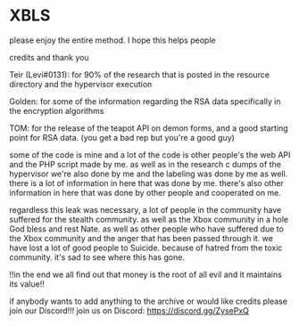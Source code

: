 # XBLS
please enjoy the entire method.
I hope this helps people

credits and thank you

Teir (Levi#0131): for 90% of the research that is posted in the resource directory and the hypervisor execution

Golden: for some of the information regarding the RSA data specifically in the encryption algorithms

TOM: for the release of the teapot API on demon forms, and a good starting point for RSA data. (you get a bad rep but you're a good guy)


some of the code is mine and a lot of the code is other people's the web API and the PHP script made by me. as well as in the research c  dumps of the hypervisor we're also done by me and the labeling was done by me as well. there is a lot of information in here that was done by me. there's also other information in here that was done by other people and cooperated on me.


regardless this leak was necessary, a lot of people in the community have suffered for the stealth community. as well as the Xbox community in a hole God bless and rest Nate. as well as other people who have suffered due to the Xbox community and the anger that has been passed through it. we have lost a lot of good people to Suicide. because of hatred from the toxic community. it's sad to see where this has gone.


!!in the end we all find out that money is the root of all evil and it maintains its value!!


if anybody wants to add anything to the archive or would like credits please join our Discord!!!
join us on Discord:
https://discord.gg/ZysePxQ
